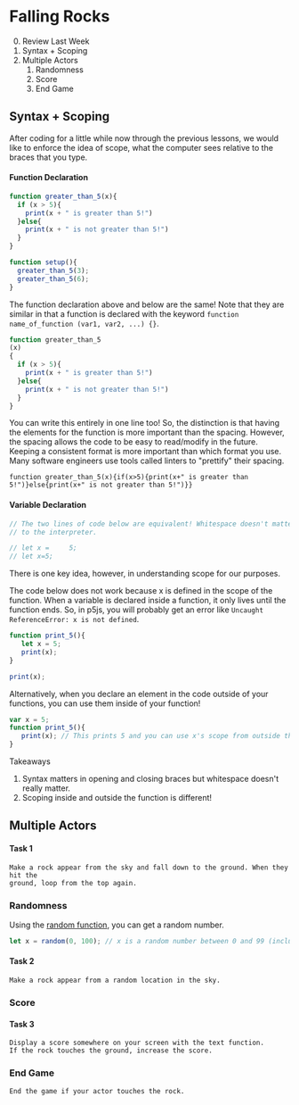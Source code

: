 # Falling Rocks
0. Review Last Week
1. Syntax + Scoping
2. Multiple Actors
   1. Randomness
   2. Score
   3. End Game


## Syntax + Scoping

After coding for a little while now through the previous lessons, we would like
to enforce the idea of scope, what the computer sees relative to the braces that
you type.


#### Function Declaration
```javascript
function greater_than_5(x){
  if (x > 5){
    print(x + " is greater than 5!")
  }else{
    print(x + " is not greater than 5!")
  }
}

function setup(){
  greater_than_5(3);
  greater_than_5(6);
}
```

The function declaration above and below are the same! Note that they are
similar in that a function is declared with the keyword `function
name_of_function (var1, var2, ...) {}`.

```javascript
function greater_than_5
(x)
{
  if (x > 5){
    print(x + " is greater than 5!")
  }else{
    print(x + " is not greater than 5!")
  }
}
```

You can write this entirely in one line too! So, the distinction is that having
the elements for the function is more important than the spacing. However, the
spacing allows the code to be easy to read/modify in the future. Keeping a
consistent format is more important than which format you use. Many software
engineers use tools called linters to "prettify" their spacing.

`function greater_than_5(x){if(x>5){print(x+" is greater than 5!")}else{print(x+" is not greater than 5!")}}`

#### Variable Declaration

```javascript
// The two lines of code below are equivalent! Whitespace doesn't matter
// to the interpreter.

// let x =     5;
// let x=5;
```

There is one key idea, however, in understanding scope for our purposes.

The code below does not work because x is defined in the scope of the function.
When a variable is declared inside a function, it only lives until the function
ends. So, in p5js, you will probably get an error like `Uncaught ReferenceError:
x is not defined`.
```javascript
function print_5(){
   let x = 5;
   print(x);
}

print(x);
```

Alternatively, when you declare an element in the code outside of your
functions, you can use them inside of your function!
```javascript
var x = 5;
function print_5(){
   print(x); // This prints 5 and you can use x's scope from outside the function!
}

```

Takeaways
1. Syntax matters in opening and closing braces but whitespace doesn't really matter.
2. Scoping inside and outside the function is different!


## Multiple Actors

#### Task 1
```
Make a rock appear from the sky and fall down to the ground. When they hit the
ground, loop from the top again.
```
### Randomness

Using the [random function](http://p5js.org/reference/#/p5/random), you can get
a random number.

```javascript
let x = random(0, 100); // x is a random number between 0 and 99 (inclusive).
```

#### Task 2
```
Make a rock appear from a random location in the sky.
```

### Score
#### Task 3
```
Display a score somewhere on your screen with the text function.
If the rock touches the ground, increase the score.
```

### End Game
```
End the game if your actor touches the rock.
```
